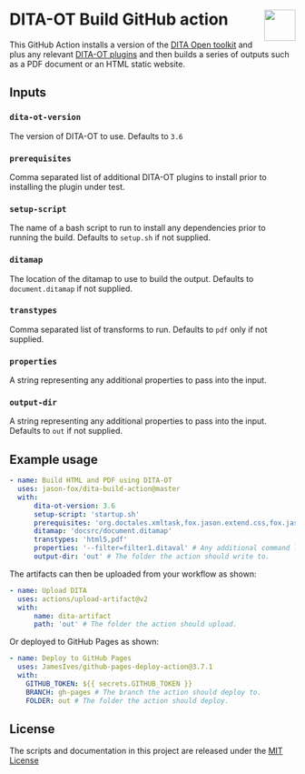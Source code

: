# DITA-OT Build GitHub action [<img src="https://www.dita-ot.org/images/dita-ot-logo.svg" align="right" height="55">](https://www.dita-ot.org)

This GitHub Action installs a version of the [DITA Open toolkit](https://www.dita-ot.org) and plus any relevant [DITA-OT plugins](https://www.dita-ot.org/plugins) and then builds a series of outputs such as a PDF document or an HTML static website.

## Inputs

### `dita-ot-version`

The version of DITA-OT to use. Defaults to `3.6`

### `prerequisites`

Comma separated list of additional DITA-OT plugins to install prior to installing the plugin under test.

### `setup-script`

The name of a bash script to run to install any dependencies prior to running the build. Defaults to `setup.sh` if not supplied.

### `ditamap`

The location of the ditamap to use to build the output. Defaults to `document.ditamap` if not supplied.

### `transtypes`

Comma separated list of transforms to run. Defaults to `pdf` only if not supplied.

### `properties`

A string representing any additional properties to pass into the input.

### `output-dir`

A string representing any additional properties to pass into the input. Defaults to `out` if not supplied.

## Example usage

```yaml
- name: Build HTML and PDF using DITA-OT
  uses: jason-fox/dita-build-action@master
  with:
      dita-ot-version: 3.6
      setup-script: 'startup.sh'
      prerequisites: 'org.doctales.xmltask,fox.jason.extend.css,fox.jason.prismjs'
      ditamap: 'docsrc/document.ditamap'
      transtypes: 'html5,pdf'
      properties: '--filter=filter1.ditaval' # Any additional command line properties
      output-dir: 'out' # The folder the action should write to.
```

The artifacts can then be uploaded from your workflow as shown:

```yaml
- name: Upload DITA
  uses: actions/upload-artifact@v2
  with:
      name: dita-artifact
      path: 'out' # The folder the action should upload.
```

Or deployed to GitHub Pages as shown:

```yaml
- name: Deploy to GitHub Pages
  uses: JamesIves/github-pages-deploy-action@3.7.1
  with:
    GITHUB_TOKEN: ${{ secrets.GITHUB_TOKEN }}
    BRANCH: gh-pages # The branch the action should deploy to.
    FOLDER: out # The folder the action should deploy.
```

## License

The scripts and documentation in this project are released under the [MIT License](LICENSE)
